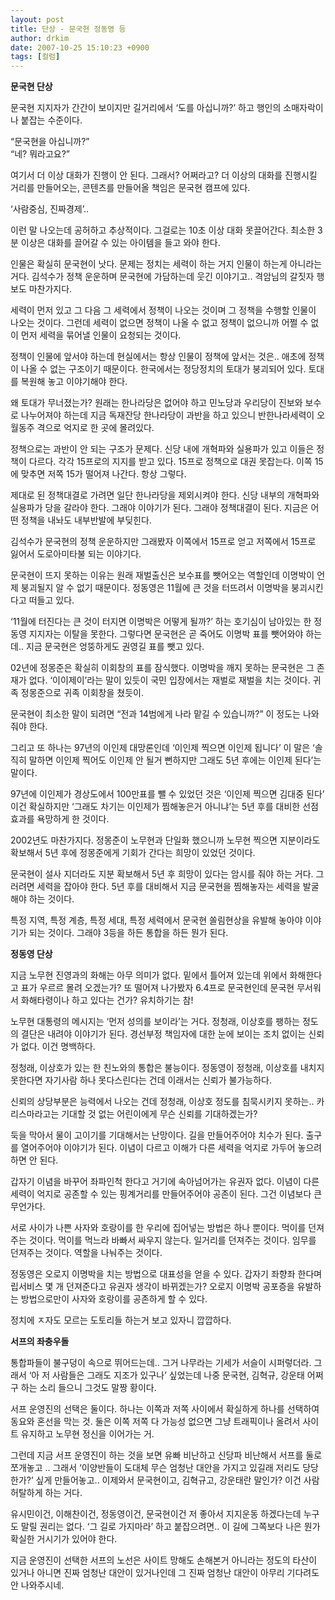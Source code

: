 ```yaml
---
layout: post
title: 단상 - 문국현 정동영 등
author: drkim
date: 2007-10-25 15:10:23 +0900
tags: [컬럼]
---
```

**문국현 단상**

문국현 지지자가 간간이 보이지만 길거리에서 ‘도를 아십니까?’ 하고 행인의 소매자락이나 붙잡는 수준이다. 

“문국현을 아십니까?”  
“네? 뭐라고요?” 

여기서 더 이상 대화가 진행이 안 된다. 그래서? 어쩌라고? 더 이상의 대화를 진행시킬 거리를 만들어오는, 콘텐츠를 만들어올 책임은 문국현 캠프에 있다. 

‘사람중심, 진짜경제’.. 

이런 말 나오는데 공허하고 추상적이다. 그걸로는 10초 이상 대화 못끌어간다. 최소한 3분 이상은 대화를 끌어갈 수 있는 아이템을 들고 와야 한다. 

인물은 확실히 문국현이 낫다. 문제는 정치는 세력이 하는 거지 인물이 하는게 아니라는 거다. 김석수가 정책 운운하며 문국현에 가담하는데 웃긴 이야기고.. 격암님의 갈짓자 행보도 마찬가지다. 

세력이 먼저 있고 그 다음 그 세력에서 정책이 나오는 것이며 그 정책을 수행할 인물이 나오는 것이다. 그런데 세력이 없으면 정책이 나올 수 없고 정책이 없으니까 어쩔 수 없이 먼저 세력을 묶어낼 인물이 요청되는 것이다. 

정책이 인물에 앞서야 하는데 현실에서는 항상 인물이 정책에 앞서는 것은.. 애초에 정책이 나올 수 없는 구조이기 때문이다. 한국에서는 정당정치의 토대가 붕괴되어 있다. 토대를 복원해 놓고 이야기해야 한다. 

왜 토대가 무너졌는가? 원래는 한나라당은 없어야 하고 민노당과 우리당이 진보와 보수로 나누어져야 하는데 지금 독재잔당 한나라당이 과반을 하고 있으니 반한나라세력이 오월동주 격으로 억지로 한 곳에 몰려있다. 

정책으로는 과반이 안 되는 구조가 문제다. 신당 내에 개혁파와 실용파가 있고 이들은 정책이 다르다. 각각 15프로의 지지를 받고 있다. 15프로 정책으로 대권 못잡는다. 이쪽 15에 맞추면 저쪽 15가 떨어져 나간다. 항상 그렇다. 

제대로 된 정책대결로 가려면 일단 한나라당을 제외시켜야 한다. 신당 내부의 개혁파와 실용파가 당을 갈라야 한다. 그래야 이야기가 된다. 그래야 정책대결이 된다. 지금은 어떤 정책을 내놔도 내부반발에 부딪힌다.

김석수가 문국현의 정책 운운하지만 그래봤자 이쪽에서 15프로 얻고 저쪽에서 15프로 잃어서 도로아미타불 되는 이야기다. 

문국현이 뜨지 못하는 이유는 원래 재벌출신은 보수표를 뺏어오는 역할인데 이명박이 언제 붕괴될지 알 수 없기 때문이다. 정동영은 11월에 큰 것을 터뜨려서 이명박을 붕괴시킨다고 떠들고 있다. 

‘11월에 터진다는 큰 것이 터지면 이명박은 어떻게 될까?’ 하는 호기심이 남아있는 한 정동영 지지자는 이탈을 못한다. 그렇다면 문국현은 곧 죽어도 이명박 표를 뺏어와야 하는데.. 지금 문국현은 엉뚱하게도 권영길 표를 뺏고 있다.

02년에 정몽준은 확실히 이회창의 표를 잠식했다. 이명박을 깨지 못하는 문국현은 그 존재가 없다. ‘이이제이’라는 말이 있듯이 국민 입장에서는 재벌로 재벌을 치는 것이다. 귀족 정몽준으로 귀족 이회창을 쳤듯이. 

문국현이 최소한 말이 되려면 “전과 14범에게 나라 맡길 수 있습니까?” 이 정도는 나와줘야 한다. 

그리고 또 하나는 97년의 이인제 대망론인데 ‘이인제 찍으면 이인제 됩니다’ 이 말은 ‘솔직히 말하면 이인제 찍어도 이인제 안 될거 뻔하지만 그래도 5년 후에는 이인제 된다’는 말이다. 

97년에 이인제가 경상도에서 100만표를 뺄 수 있었던 것은 ‘이인제 찍으면 김대중 된다’ 이건 확실하지만 ‘그래도 차기는 이인제가 찜해놓은거 아니냐’는 5년 후를 대비한 선점효과를 욕망하게 한 것이다. 

2002년도 마찬가지다. 정몽준이 노무현과 단일화 했으니까 노무현 찍으면 지분이라도 확보해서 5년 후에 정몽준에게 기회가 간다는 희망이 있었던 것이다. 

문국현이 설사 지더라도 지분 확보해서 5년 후 희망이 있다는 암시를 줘야 하는 거다. 그러려면 세력을 잡아야 한다. 5년 후를 대비해서 지금 문국현을 찜해놓자는 세력을 발굴해야 하는 것이다. 

특정 지역, 특정 계층, 특정 세대, 특정 세력에서 문국현 쏠림현상을 유발해 놓아야 이야기가 되는 것이다. 그래야 3등을 하든 통합을 하든 뭔가 된다. 



**정동영 단상**

지금 노무현 진영과의 화해는 아무 의미가 없다. 밑에서 틀어져 있는데 위에서 화해한다고 표가 우르르 몰려 오겠는가? 또 떨어져 나가봤자 6.4프로 문국현인데 문국현 무서워서 화해타령이나 하고 있다는 건가? 유치하기는 참!

노무현 대통령의 메시지는 ‘먼저 성의를 보이라’는 거다. 정청래, 이상호를 팽하는 정도의 결단은 내려야 이야기가 된다. 경선부정 책임자에 대한 눈에 보이는 조치 없이는 신뢰가 없다. 이건 명백하다. 

정청래, 이상호가 있는 한 친노와의 통합은 불능이다. 정동영이 정청래, 이상호를 내치지 못한다면 자기사람 하나 못다스린다는 건데 이래서는 신뢰가 불가능하다.

신뢰의 상당부분은 능력에서 나오는 건데 정청래, 이상호 정도를 침묵시키지 못하는.. 카리스마라고는 기대할 것 없는 어린이에게 무슨 신뢰를 기대하겠는가? 

둑을 막아서 물이 고이기를 기대해서는 난망이다. 길을 만들어주어야 치수가 된다. 출구를 열어주어야 이야기가 된다. 이념이 다르고 이해가 다른 세력을 억지로 가두어 놓으려 하면 안 된다. 

갑자기 이념을 바꾸어 좌파인척 한다고 거기에 속아넘어가는 유권자 없다. 이념이 다른 세력이 억지로 공존할 수 있는 핑계거리를 만들어주어야 공존이 된다. 그건 이념보다 큰 무언가다. 

서로 사이가 나쁜 사자와 호랑이를 한 우리에 집어넣는 방법은 하나 뿐이다. 먹이를 던져주는 것이다. 먹이를 먹느라 바빠서 싸우지 않는다. 일거리를 던져주는 것이다. 임무를 던져주는 것이다. 역할을 나눠주는 것이다. 

정동영은 오로지 이명박을 치는 방법으로 대표성을 얻을 수 있다. 갑자기 좌향좌 한다며 립서비스 몇 개 던져준다고 유권자 생각이 바뀌겠는가? 오로지 이명박 공포증을 유발하는 방법으로만이 사자와 호랑이를 공존하게 할 수 있다. 

정치에 ㅈ자도 모르는 도토리들 하는거 보고 있자니 깝깝하다. 



**서프의 좌충우돌**

통합파들이 불구덩이 속으로 뛰어드는데.. 그거 나무라는 기세가 서슬이 시퍼렇더라. 그래서 ‘아 저 사람들은 그래도 지조가 있구나’ 싶었는데 나중 문국현, 김혁규, 강운태 어쩌구 하는 소리 들으니 그것도 말짱 황이다. 

서프 운영진의 선택은 둘이다. 하나는 이쪽과 저쪽 사이에서 확실하게 하나를 선택하여 동요와 혼선을 막는 것. 둘은 이쪽 저쪽 다 가능성 없으면 그냥 트래픽이나 올려서 사이트 유지하고 노무현 정신을 이어가는 거. 

그런데 지금 서프 운영진이 하는 것을 보면 유빠 비난하고 신당파 비난해서 서프를 둘로 쪼개놓고 .. 그래서 ‘이양반들이 도대체 무슨 엄청난 대안을 가지고 있길래 저리도 당당한가?’ 싶게 만들어놓고.. 이제와서 문국현이고, 김혁규고, 강운태란 말인가? 이건 사람 허탈하게 하는 거다. 

유시민이건, 이해찬이건, 정동영이건, 문국현이건 저 좋아서 지지운동 하겠다는데 누구도 말릴 권리는 없다. ‘그 길로 가지마라’ 하고 붙잡으려면.. 이 길에 그쪽보다 나은 뭔가 확실한 거시기가 있어야 한다. 

지금 운영진이 선택한 서프의 노선은 사이트 망해도 손해본거 아니라는 정도의 타산이 있거나 아니면 진짜 엄청난 대안이 있거나인데 그 진짜 엄청난 대안이 아무리 기다려도 안 나와주시네.